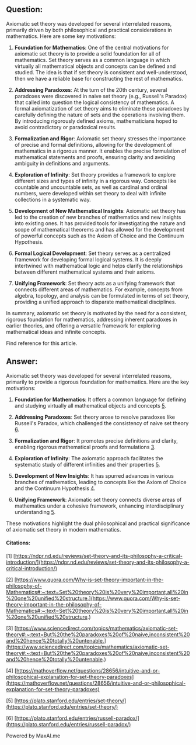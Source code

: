 ## Question:

Axiomatic set theory was developed for several interrelated reasons, primarily driven by both philosophical and practical considerations in mathematics. Here are some key motivations:  
  
1. **Foundation for Mathematics**: One of the central motivations for axiomatic set theory is to provide a solid foundation for all of mathematics. Set theory serves as a common language in which virtually all mathematical objects and concepts can be defined and studied. The idea is that if set theory is consistent and well-understood, then we have a reliable base for constructing the rest of mathematics.  
  
2. **Addressing Paradoxes**: At the turn of the 20th century, several paradoxes were discovered in naive set theory (e.g., Russell's Paradox) that called into question the logical consistency of mathematics. A formal axiomatization of set theory aims to eliminate these paradoxes by carefully defining the nature of sets and the operations involving them. By introducing rigorously defined axioms, mathematicians hoped to avoid contradictory or paradoxical results.  
  
3. **Formalization and Rigor**: Axiomatic set theory stresses the importance of precise and formal definitions, allowing for the development of mathematics in a rigorous manner. It enables the precise formulation of mathematical statements and proofs, ensuring clarity and avoiding ambiguity in definitions and arguments.  
  
4. **Exploration of Infinity**: Set theory provides a framework to explore different sizes and types of infinity in a rigorous way. Concepts like countable and uncountable sets, as well as cardinal and ordinal numbers, were developed within set theory to deal with infinite collections in a systematic way.  
  
5. **Development of New Mathematical Insights**: Axiomatic set theory has led to the creation of new branches of mathematics and new insights into existing ones. It has provided tools for investigating the nature and scope of mathematical theorems and has allowed for the development of powerful concepts such as the Axiom of Choice and the Continuum Hypothesis.  
  
6. **Formal Logical Development**: Set theory serves as a centralized framework for developing formal logical systems. It is deeply intertwined with mathematical logic and helps clarify the relationships between different mathematical systems and their axioms.  
  
7. **Unifying Framework**: Set theory acts as a unifying framework that connects different areas of mathematics. For example, concepts from algebra, topology, and analysis can be formulated in terms of set theory, providing a unified approach to disparate mathematical disciplines.  
  
  
In summary, axiomatic set theory is motivated by the need for a consistent, rigorous foundation for mathematics, addressing inherent paradoxes in earlier theories, and offering a versatile framework for exploring mathematical ideas and infinite concepts.  
  
Find reference for this article.  

## Answer:

Axiomatic set theory was developed for several interrelated reasons, primarily to provide a rigorous foundation for mathematics. Here are the key motivations:

1. **Foundation for Mathematics**: It offers a common language for defining and studying virtually all mathematical objects and concepts [5](https://plato.stanford.edu/entries/set-theory/).
    
2. **Addressing Paradoxes**: Set theory arose to resolve paradoxes like Russell's Paradox, which challenged the consistency of naive set theory [6](https://plato.stanford.edu/entries/russell-paradox/).
    
3. **Formalization and Rigor**: It promotes precise definitions and clarity, enabling rigorous mathematical proofs and formulations [3](https://www.sciencedirect.com/topics/mathematics/axiomatic-set-theory).
    
4. **Exploration of Infinity**: The axiomatic approach facilitates the systematic study of different infinities and their properties [5](https://plato.stanford.edu/entries/set-theory/).
    
5. **Development of New Insights**: It has spurred advances in various branches of mathematics, leading to concepts like the Axiom of Choice and the Continuum Hypothesis [4](https://mathoverflow.net/questions/28656/intuitive-and-or-philosophical-explanation-for-set-theory-paradoxes).
    
6. **Unifying Framework**: Axiomatic set theory connects diverse areas of mathematics under a cohesive framework, enhancing interdisciplinary understanding [5](https://plato.stanford.edu/entries/set-theory/).
    

These motivations highlight the dual philosophical and practical significance of axiomatic set theory in modern mathematics.

#### Citations:

[1] [https://ndpr.nd.edu/reviews/set-theory-and-its-philosophy-a-critical-introduction/](https://ndpr.nd.edu/reviews/set-theory-and-its-philosophy-a-critical-introduction/)

[2] [https://www.quora.com/Why-is-set-theory-important-in-the-philosophy-of-Mathematics#:~:text=Set%20theory%20is%20very%20important,all%20in%20one%20unified%20structure.](https://www.quora.com/Why-is-set-theory-important-in-the-philosophy-of-Mathematics#:~:text=Set%20theory%20is%20very%20important,all%20in%20one%20unified%20structure.)

[3] [https://www.sciencedirect.com/topics/mathematics/axiomatic-set-theory#:~:text=But%20the%20paradoxes%20of%20naive,inconsistent%20and%20hence%20totally%20untenable.](https://www.sciencedirect.com/topics/mathematics/axiomatic-set-theory#:~:text=But%20the%20paradoxes%20of%20naive,inconsistent%20and%20hence%20totally%20untenable.)

[4] [https://mathoverflow.net/questions/28656/intuitive-and-or-philosophical-explanation-for-set-theory-paradoxes](https://mathoverflow.net/questions/28656/intuitive-and-or-philosophical-explanation-for-set-theory-paradoxes)

[5] [https://plato.stanford.edu/entries/set-theory/](https://plato.stanford.edu/entries/set-theory/)

[6] [https://plato.stanford.edu/entries/russell-paradox/](https://plato.stanford.edu/entries/russell-paradox/)

Powered by MaxAI.me